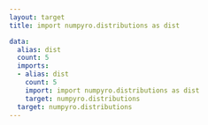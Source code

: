 ```yaml
---
layout: target
title: import numpyro.distributions as dist

data:
  alias: dist
  count: 5
  imports:
  - alias: dist
    count: 5
    import: import numpyro.distributions as dist
    target: numpyro.distributions
  target: numpyro.distributions
---
```

